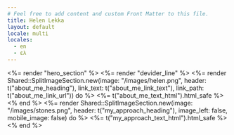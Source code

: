 ```yaml
---
# Feel free to add content and custom Front Matter to this file.
title: Helen Lekka
layout: default
locale: multi
locales:
  - en
  - ελ
---
```


<div class="space-y-16 mb-16">
  <%= render "hero_section" %>
  <%= render "devider_line" %>
  <%= render Shared::SplitImageSection.new(image: "/images/helen.png", header: t("about_me_heading"), link_text: t("about_me_link_text"), link_path: t("about_me_link_url")) do %>
    <%= t("about_me_text_html").html_safe %>
  <% end %>
  <%= render Shared::SplitImageSection.new(image: "/images/stones.png", header: t("my_approach_heading"), image_left: false, mobile_image: false) do %>
    <%= t("my_approach_text_html").html_safe %>
  <% end %>


</div>
